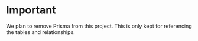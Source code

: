 # Important

We plan to remove Prisma from this project. This is only kept for referencing the tables and relationships.
